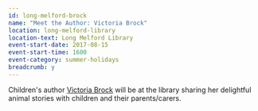 ```yaml
---
id: long-melford-brock
name: "Meet the Author: Victoria Brock"
location: long-melford-library
location-text: Long Melford Library
event-start-date: 2017-08-15
event-start-time: 1600
event-category: summer-holidays
breadcrumb: y
---
```


Children's author [Victoria Brock](http://www.victoriabrockauthor.co.uk/) will be at the library sharing her delightful animal stories with children and their parents/carers.
